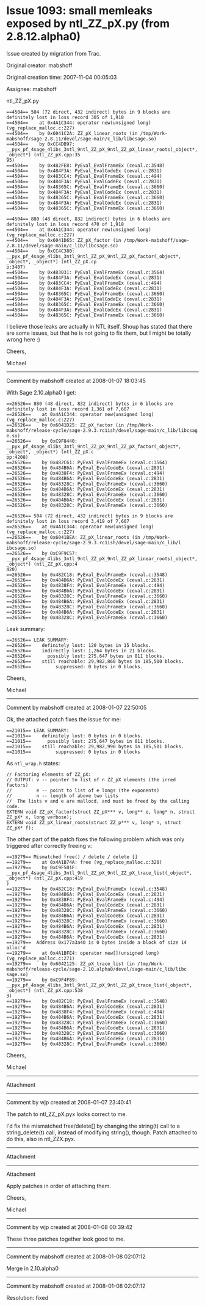 # Issue 1093: small memleaks exposed by ntl_ZZ_pX.py (from 2.8.12.alpha0)

Issue created by migration from Trac.

Original creator: mabshoff

Original creation time: 2007-11-04 00:05:03

Assignee: mabshoff

ntl_ZZ_pX.py

```
==4504== 504 (72 direct, 432 indirect) bytes in 9 blocks are definitely lost in loss record 305 of 1,918
==4504==    at 0x4A1C344: operator new(unsigned long) (vg_replace_malloc.c:227)
==4504==    by 0x6041C2A: ZZ_pX_linear_roots (in /tmp/Work-mabshoff/sage-2.8.11/devel/sage-main/c_lib/libcsage.so)
==4504==    by 0xCC4DB97: __pyx_pf_4sage_4libs_3ntl_9ntl_ZZ_pX_9ntl_ZZ_pX_linear_roots(_object*, _object*) (ntl_ZZ_pX.cpp:35
95)
==4504==    by 0x482FE8: PyEval_EvalFrameEx (ceval.c:3548)
==4504==    by 0x484F3A: PyEval_EvalCodeEx (ceval.c:2831)
==4504==    by 0x483CC4: PyEval_EvalFrameEx (ceval.c:494)
==4504==    by 0x484F3A: PyEval_EvalCodeEx (ceval.c:2831)
==4504==    by 0x48365C: PyEval_EvalFrameEx (ceval.c:3660)
==4504==    by 0x484F3A: PyEval_EvalCodeEx (ceval.c:2831)
==4504==    by 0x48365C: PyEval_EvalFrameEx (ceval.c:3660)
==4504==    by 0x484F3A: PyEval_EvalCodeEx (ceval.c:2831)
==4504==    by 0x48365C: PyEval_EvalFrameEx (ceval.c:3660)

==4504== 880 (48 direct, 832 indirect) bytes in 6 blocks are definitely lost in loss record 470 of 1,918
==4504==    at 0x4A1C344: operator new(unsigned long) (vg_replace_malloc.c:227)
==4504==    by 0x6041D65: ZZ_pX_factor (in /tmp/Work-mabshoff/sage-2.8.11/devel/sage-main/c_lib/libcsage.so)
==4504==    by 0xCC4C380: __pyx_pf_4sage_4libs_3ntl_9ntl_ZZ_pX_9ntl_ZZ_pX_factor(_object*, _object*, _object*) (ntl_ZZ_pX.cp
p:3407)
==4504==    by 0x483031: PyEval_EvalFrameEx (ceval.c:3564)
==4504==    by 0x484F3A: PyEval_EvalCodeEx (ceval.c:2831)
==4504==    by 0x483CC4: PyEval_EvalFrameEx (ceval.c:494)
==4504==    by 0x484F3A: PyEval_EvalCodeEx (ceval.c:2831)
==4504==    by 0x48365C: PyEval_EvalFrameEx (ceval.c:3660)
==4504==    by 0x484F3A: PyEval_EvalCodeEx (ceval.c:2831)
==4504==    by 0x48365C: PyEval_EvalFrameEx (ceval.c:3660)
==4504==    by 0x484F3A: PyEval_EvalCodeEx (ceval.c:2831)
==4504==    by 0x48365C: PyEval_EvalFrameEx (ceval.c:3660)
```

I believe those leaks are actually in NTL itself. Shoup has stated that there are some issues, but that he is not going to fix them, but I might be totally wrong here :)

Cheers,

Michael


---

Comment by mabshoff created at 2008-01-07 18:03:45

With Sage 2.10.alpha0 I get:

```
==26526== 880 (48 direct, 832 indirect) bytes in 6 blocks are definitely lost in loss record 1,361 of 7,607
==26526==    at 0x4A1C344: operator new(unsigned long) (vg_replace_malloc.c:227)
==26526==    by 0x6041D25: ZZ_pX_factor (in /tmp/Work-mabshoff/release-cycle/sage-2.9.3.rc1ish/devel/sage-main/c_lib/libcsag
e.so)
==26526==    by 0xC9F8440: __pyx_pf_4sage_4libs_3ntl_9ntl_ZZ_pX_9ntl_ZZ_pX_factor(_object*, _object*, _object*) (ntl_ZZ_pX.c
pp:4208)
==26526==    by 0x482C61: PyEval_EvalFrameEx (ceval.c:3564)
==26526==    by 0x484B6A: PyEval_EvalCodeEx (ceval.c:2831)
==26526==    by 0x4838F4: PyEval_EvalFrameEx (ceval.c:494)
==26526==    by 0x484B6A: PyEval_EvalCodeEx (ceval.c:2831)
==26526==    by 0x48328C: PyEval_EvalFrameEx (ceval.c:3660)
==26526==    by 0x484B6A: PyEval_EvalCodeEx (ceval.c:2831)
==26526==    by 0x48328C: PyEval_EvalFrameEx (ceval.c:3660)
==26526==    by 0x484B6A: PyEval_EvalCodeEx (ceval.c:2831)
==26526==    by 0x48328C: PyEval_EvalFrameEx (ceval.c:3660)

==26526== 504 (72 direct, 432 indirect) bytes in 9 blocks are definitely lost in loss record 3,419 of 7,607
==26526==    at 0x4A1C344: operator new(unsigned long) (vg_replace_malloc.c:227)
==26526==    by 0x6041BEA: ZZ_pX_linear_roots (in /tmp/Work-mabshoff/release-cycle/sage-2.9.3.rc1ish/devel/sage-main/c_lib/l
ibcsage.so)
==26526==    by 0xC9F9C57: __pyx_pf_4sage_4libs_3ntl_9ntl_ZZ_pX_9ntl_ZZ_pX_linear_roots(_object*, _object*) (ntl_ZZ_pX.cpp:4
420)
==26526==    by 0x482C18: PyEval_EvalFrameEx (ceval.c:3548)
==26526==    by 0x484B6A: PyEval_EvalCodeEx (ceval.c:2831)
==26526==    by 0x4838F4: PyEval_EvalFrameEx (ceval.c:494)
==26526==    by 0x484B6A: PyEval_EvalCodeEx (ceval.c:2831)
==26526==    by 0x48328C: PyEval_EvalFrameEx (ceval.c:3660)
==26526==    by 0x484B6A: PyEval_EvalCodeEx (ceval.c:2831)
==26526==    by 0x48328C: PyEval_EvalFrameEx (ceval.c:3660)
==26526==    by 0x484B6A: PyEval_EvalCodeEx (ceval.c:2831)
==26526==    by 0x48328C: PyEval_EvalFrameEx (ceval.c:3660)
```

Leak summary:

```
==26526== LEAK SUMMARY:
==26526==    definitely lost: 120 bytes in 15 blocks.
==26526==    indirectly lost: 1,264 bytes in 21 blocks.
==26526==      possibly lost: 275,647 bytes in 811 blocks.
==26526==    still reachable: 29,982,860 bytes in 185,500 blocks.
==26526==         suppressed: 0 bytes in 0 blocks.
```


Cheers,

Michael


---

Comment by mabshoff created at 2008-01-07 22:50:05

Ok, the attached patch fixes the issue for me:

```
==21015== LEAK SUMMARY:
==21015==    definitely lost: 0 bytes in 0 blocks.
==21015==      possibly lost: 275,647 bytes in 811 blocks.
==21015==    still reachable: 29,982,990 bytes in 185,501 blocks.
==21015==         suppressed: 0 bytes in 0 blocks
```

As `ntl_wrap.h` states:

```
// Factoring elements of ZZ_pX:
// OUTPUT: v -- pointer to list of n ZZ_pX elements (the irred factors)
//         e -- point to list of e longs (the exponents)
//         n -- length of above two lists
//  The lists v and e are mallocd, and must be freed by the calling code.
EXTERN void ZZ_pX_factor(struct ZZ_pX*** v, long** e, long* n, struct ZZ_pX* x, long verbose);
EXTERN void ZZ_pX_linear_roots(struct ZZ_p*** v, long* n, struct ZZ_pX* f);
```

The other part of the patch fixes the following problem which was only triggered after correctly freeing `v`:

```
==19279== Mismatched free() / delete / delete []
==19279==    at 0x4A1B74A: free (vg_replace_malloc.c:320)
==19279==    by 0xC9F501F: __pyx_pf_4sage_4libs_3ntl_9ntl_ZZ_pX_9ntl_ZZ_pX_trace_list(_object*, _object*) (ntl_ZZ_pX.cpp:419
)
==19279==    by 0x482C18: PyEval_EvalFrameEx (ceval.c:3548)
==19279==    by 0x484B6A: PyEval_EvalCodeEx (ceval.c:2831)
==19279==    by 0x4838F4: PyEval_EvalFrameEx (ceval.c:494)
==19279==    by 0x484B6A: PyEval_EvalCodeEx (ceval.c:2831)
==19279==    by 0x48328C: PyEval_EvalFrameEx (ceval.c:3660)
==19279==    by 0x484B6A: PyEval_EvalCodeEx (ceval.c:2831)
==19279==    by 0x48328C: PyEval_EvalFrameEx (ceval.c:3660)
==19279==    by 0x484B6A: PyEval_EvalCodeEx (ceval.c:2831)
==19279==    by 0x48328C: PyEval_EvalFrameEx (ceval.c:3660)
==19279==    by 0x484B6A: PyEval_EvalCodeEx (ceval.c:2831)
==19279==  Address 0x177a3a40 is 0 bytes inside a block of size 14 alloc'd
==19279==    at 0x4A1BFE4: operator new[](unsigned long) (vg_replace_malloc.c:271)
==19279==    by 0x6042125: ZZ_pX_trace_list (in /tmp/Work-mabshoff/release-cycle/sage-2.10.alpha0/devel/sage-main/c_lib/libc
sage.so)
==19279==    by 0xC9F4F89: __pyx_pf_4sage_4libs_3ntl_9ntl_ZZ_pX_9ntl_ZZ_pX_trace_list(_object*, _object*) (ntl_ZZ_pX.cpp:538
3)
==19279==    by 0x482C18: PyEval_EvalFrameEx (ceval.c:3548)
==19279==    by 0x484B6A: PyEval_EvalCodeEx (ceval.c:2831)
==19279==    by 0x4838F4: PyEval_EvalFrameEx (ceval.c:494)
==19279==    by 0x484B6A: PyEval_EvalCodeEx (ceval.c:2831)
==19279==    by 0x48328C: PyEval_EvalFrameEx (ceval.c:3660)
==19279==    by 0x484B6A: PyEval_EvalCodeEx (ceval.c:2831)
==19279==    by 0x48328C: PyEval_EvalFrameEx (ceval.c:3660)
==19279==    by 0x484B6A: PyEval_EvalCodeEx (ceval.c:2831)
==19279==    by 0x48328C: PyEval_EvalFrameEx (ceval.c:3660)
```


Cheers,

Michael


---

Attachment


---

Comment by wjp created at 2008-01-07 23:40:41

The patch to ntl_ZZ_pX.pyx looks correct to me.

I'd fix the mismatched free/delete[] by changing the string(t) call to a string_delete(t) call, instead of modifying string(), though.
Patch attached to do this, also in ntl_ZZX.pyx.


---

Attachment


---

Attachment

Apply patches in order of attaching them.

Cheers,

Michael


---

Comment by wjp created at 2008-01-08 00:39:42

These three patches together look good to me.


---

Comment by mabshoff created at 2008-01-08 02:07:12

Merge in 2.10.alpha0


---

Comment by mabshoff created at 2008-01-08 02:07:12

Resolution: fixed
